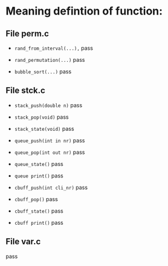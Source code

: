 # Meaning defintion of function:

## File perm.c

+ `rand_from_interval(...),`
pass

+ `rand_permutation(...)`
pass

+ `bubble_sort(...)`
pass

## File stck.c

+ `stack_push(double n)`
pass

+ `stack_pop(void)`
pass

+ `stack_state(void)`
pass

+ `queue_push(int in nr)`
pass

+ `queue_pop(int out nr)`
pass

+ `queue_state()`
pass

+ `queue print()`
pass

+ `cbuff_push(int cli_nr)`
pass

+ `cbuff_pop()`
pass

+ `cbuff_state()`
pass

+ `cbuff print()`
pass

## File var.c
pass







